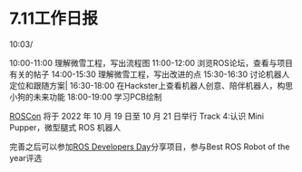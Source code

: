 # 7.11工作日报

10:03/

10:00-11:00	理解微雪工程，写出流程图
11:00-12:00	浏览ROS论坛，查看与项目有关的帖子
14:00-15:30	理解微雪工程，写出改进的点
15:30-16:30	讨论机器人定位和跟随方案|
16:30-18:00	在Hackster上查看机器人创意、陪伴机器人，构思小狗的未来功能
18:00-19:00	学习PCB绘制



[ROSCon](https://roscon.ros.org/2022/) 将于 2022 年 10 月 19 日至 10 月 21 日举行
Track 4:认识 Mini Pupper，微型腿式 ROS 机器人

完善之后可以参加[ROS Developers Day](https://www.theconstructsim.com/ros-developers-day-2022/)分享项目，参与Best ROS Robot of the year评选
